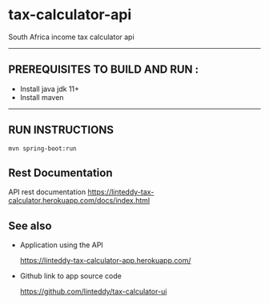# tax-calculator-api
South Africa income tax calculator api

***

## PREREQUISITES TO BUILD AND RUN :
* Install java jdk 11+
* Install maven

***

## RUN INSTRUCTIONS
`mvn spring-boot:run`

## Rest Documentation
API rest documentation
https://linteddy-tax-calculator.herokuapp.com/docs/index.html

## See also
- Application using the API 
  
  https://linteddy-tax-calculator-app.herokuapp.com/
- Github link to app source code
  
  https://github.com/linteddy/tax-calculator-ui

